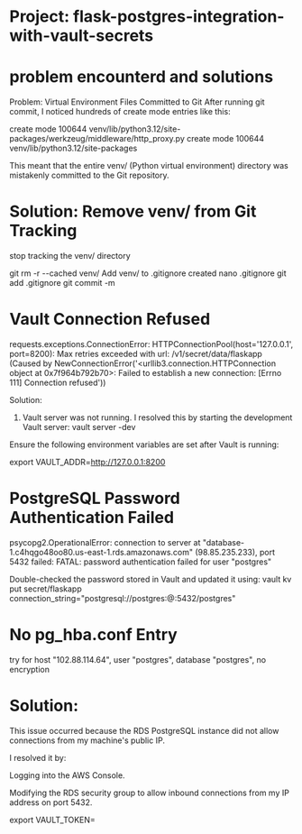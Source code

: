 # Project: flask-postgres-integration-with-vault-secrets


# problem encounterd and solutions


 Problem: Virtual Environment Files Committed to Git
After running git commit, I noticed hundreds of create mode entries like this:

create mode 100644 venv/lib/python3.12/site-packages/werkzeug/middleware/http_proxy.py
create mode 100644 venv/lib/python3.12/site-packages

This meant that the entire venv/ (Python virtual environment) directory was mistakenly committed to the Git repository.

# Solution: Remove venv/ from Git Tracking

stop tracking the venv/ directory

git rm -r --cached venv/
Add venv/ to .gitignore
created nano .gitignore
git add .gitignore
git commit -m 

# Vault Connection Refused

 requests.exceptions.ConnectionError: HTTPConnectionPool(host='127.0.0.1', port=8200): Max retries exceeded with url: /v1/secret/data/flaskapp
(Caused by NewConnectionError('<urllib3.connection.HTTPConnection object at 0x7f964b792b70>: Failed to establish a new connection: [Errno 111] Connection refused'))

Solution:

1. Vault server was not running. I resolved this by starting the development Vault server:
vault server -dev

Ensure the following environment variables are set after Vault is running:

export VAULT_ADDR=http://127.0.0.1:8200



# PostgreSQL Password Authentication Failed

psycopg2.OperationalError: connection to server at "database-1.c4hqgo48oo80.us-east-1.rds.amazonaws.com" (98.85.235.233), port 5432 failed:
FATAL: password authentication failed for user "postgres"

Double-checked the password stored in Vault and updated it using:
vault kv put secret/flaskapp connection_string="postgresql://postgres:<correct-password>@<RDS-ENDPOINT>:5432/postgres"


# No pg_hba.conf Entry

try for host "102.88.114.64", user "postgres", database "postgres", no encryption

# Solution:

This issue occurred because the RDS PostgreSQL instance did not allow connections from my machine's public IP.

I resolved it by:

Logging into the AWS Console.

Modifying the RDS security group to allow inbound connections from my IP address on port 5432.



export VAULT_TOKEN=<your-root-token>
